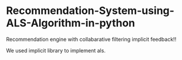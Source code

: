 # Recommendation-System-using-ALS-Algorithm-in-python
Recommendation engine with collabarative filtering  implicit feedback!!

We used implicit library to implement als.
